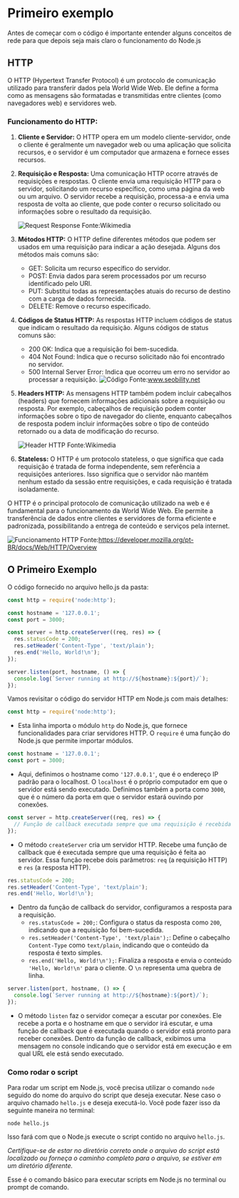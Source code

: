 # Primeiro exemplo
Antes de começar com o código é importante entender alguns conceitos de rede para que depois seja mais claro o funcionamento do Node.js

## HTTP

O HTTP (Hypertext Transfer Protocol) é um protocolo de comunicação utilizado para transferir dados pela World Wide Web. Ele define a forma como as mensagens são formatadas e transmitidas entre clientes (como navegadores web) e servidores web.

### Funcionamento do HTTP:

1. **Cliente e Servidor:**
   O HTTP opera em um modelo cliente-servidor, onde o cliente é geralmente um navegador web ou uma aplicação que solicita recursos, e o servidor é um computador que armazena e fornece esses recursos.

2. **Requisição e Resposta:**
   Uma comunicação HTTP ocorre através de requisições e respostas. O cliente envia uma requisição HTTP para o servidor, solicitando um recurso específico, como uma página da web ou um arquivo. O servidor recebe a requisição, processa-a e envia uma resposta de volta ao cliente, que pode conter o recurso solicitado ou informações sobre o resultado da requisição.
   
   ![Request Response](https://upload.wikimedia.org/wikipedia/commons/7/7d/Simplified_diagram_of_an_HTTP_transaction.png?20160322121007)
   Fonte:Wikimedia

3. **Métodos HTTP:**
   O HTTP define diferentes métodos que podem ser usados em uma requisição para indicar a ação desejada. Alguns dos métodos mais comuns são:
   - GET: Solicita um recurso específico do servidor.
   - POST: Envia dados para serem processados por um recurso identificado pelo URI.
   - PUT: Substitui todas as representações atuais do recurso de destino com a carga de dados fornecida.
   - DELETE: Remove o recurso especificado.

4. **Códigos de Status HTTP:**
   As respostas HTTP incluem códigos de status que indicam o resultado da requisição. Alguns códigos de status comuns são:
   - 200 OK: Indica que a requisição foi bem-sucedida.
   - 404 Not Found: Indica que o recurso solicitado não foi encontrado no servidor.
   - 500 Internal Server Error: Indica que ocorreu um erro no servidor ao processar a requisição.
   ![Código](https://www.seobility.net/en/wiki/images/d/d2/HTTP-Header.png)
   Fonte:www.seobility.net


5. **Headers HTTP:**
   As mensagens HTTP também podem incluir cabeçalhos (headers) que fornecem informações adicionais sobre a requisição ou resposta. Por exemplo, cabeçalhos de requisição podem conter informações sobre o tipo de navegador do cliente, enquanto cabeçalhos de resposta podem incluir informações sobre o tipo de conteúdo retornado ou a data de modificação do recurso.

   ![Header HTTP](https://upload.wikimedia.org/wikipedia/commons/a/a9/Prj8.jpeg?20170819193222)
   Fonte:Wikimedia

6. **Stateless:**
   O HTTP é um protocolo stateless, o que significa que cada requisição é tratada de forma independente, sem referência a requisições anteriores. Isso significa que o servidor não mantém nenhum estado da sessão entre requisições, e cada requisição é tratada isoladamente.

O HTTP é o principal protocolo de comunicação utilizado na web e é fundamental para o funcionamento da World Wide Web. Ele permite a transferência de dados entre clientes e servidores de forma eficiente e padronizada, possibilitando a entrega de conteúdo e serviços pela internet.

![Funcionamento HTTP](https://developer.mozilla.org/pt-BR/docs/Web/HTTP/Overview/fetching_a_page.png)
Fonte:https://developer.mozilla.org/pt-BR/docs/Web/HTTP/Overview

## O Primeiro Exemplo

O código fornecido no arquivo hello.js da pasta:
```javascript
const http = require('node:http');

const hostname = '127.0.0.1';
const port = 3000;

const server = http.createServer((req, res) => {
  res.statusCode = 200;
  res.setHeader('Content-Type', 'text/plain');
  res.end('Hello, World!\n');
});

server.listen(port, hostname, () => {
  console.log(`Server running at http://${hostname}:${port}/`);
}); 
```

Vamos revisitar o código do servidor HTTP em Node.js com mais detalhes:

```javascript
const http = require('node:http');
```

- Esta linha importa o módulo `http` do Node.js, que fornece funcionalidades para criar servidores HTTP. O `require` é uma função do Node.js que permite importar módulos.

```javascript
const hostname = '127.0.0.1';
const port = 3000;
```

- Aqui, definimos o hostname como `'127.0.0.1'`, que é o endereço IP padrão para o localhost. O `localhost` é o próprio computador em que o servidor está sendo executado. Definimos também a porta como `3000`, que é o número da porta em que o servidor estará ouvindo por conexões.

```javascript
const server = http.createServer((req, res) => {
  // Função de callback executada sempre que uma requisição é recebida pelo servidor
});
```

- O método `createServer` cria um servidor HTTP. Recebe uma função de callback que é executada sempre que uma requisição é feita ao servidor. Essa função recebe dois parâmetros: `req` (a requisição HTTP) e `res` (a resposta HTTP).

```javascript
res.statusCode = 200;
res.setHeader('Content-Type', 'text/plain');
res.end('Hello, World!\n');
```

- Dentro da função de callback do servidor, configuramos a resposta para a requisição. 
  - `res.statusCode = 200;`: Configura o status da resposta como `200`, indicando que a requisição foi bem-sucedida.
  - `res.setHeader('Content-Type', 'text/plain');`: Define o cabeçalho `Content-Type` como `text/plain`, indicando que o conteúdo da resposta é texto simples.
  - `res.end('Hello, World!\n');`: Finaliza a resposta e envia o conteúdo `'Hello, World!\n'` para o cliente. O `\n` representa uma quebra de linha.

```javascript
server.listen(port, hostname, () => {
  console.log(`Server running at http://${hostname}:${port}/`);
});
```

- O método `listen` faz o servidor começar a escutar por conexões. Ele recebe a porta e o hostname em que o servidor irá escutar, e uma função de callback que é executada quando o servidor está pronto para receber conexões. Dentro da função de callback, exibimos uma mensagem no console indicando que o servidor está em execução e em qual URL ele está sendo executado.

### Como rodar o script

Para rodar um script em Node.js, você precisa utilizar o comando `node` seguido do nome do arquivo do script que deseja executar.
Nese caso o arquivo chamado `hello.js` e deseja executá-lo. Você pode fazer isso da seguinte maneira no terminal:

```
node hello.js
```

Isso fará com que o Node.js execute o script contido no arquivo `hello.js`.

*Certifique-se de estar no diretório correto onde o arquivo do script está localizado ou forneça o caminho completo para o arquivo, se estiver em um diretório diferente.*

Esse é o comando básico para executar scripts em Node.js no terminal ou prompt de comando.